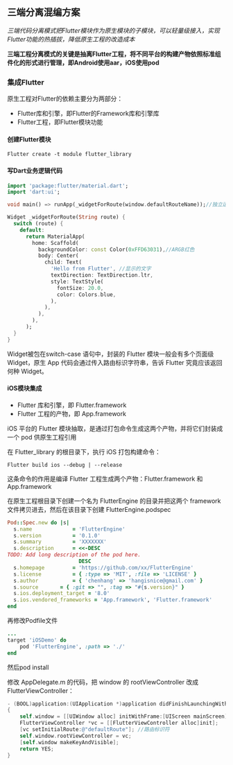 ## 三端分离混编方案 

*三端代码分离模式把Flutter模块作为原生模块的子模块，可以轻量级接入，实现Flutter功能的热插拔，降低原生工程的改造成本*

**三端工程分离模式的关键是抽离Flutter工程，将不同平台的构建产物依照标准组件化的形式进行管理，即Android使用aar，iOS使用pod**



### 集成Flutter

原生工程对Flutter的依赖主要分为两部分：

* Flutter库和引擎，即Flutter的Framework库和引擎库
* Flutter工程，即Flutter模块功能



#### 创建Flutter模块

```shell
Flutter create -t module flutter_library
```



#### 写Dart业务逻辑代码

```dart
import 'package:flutter/material.dart';
import 'dart:ui';

void main() => runApp(_widgetForRoute(window.defaultRouteName));//独立运行传入默认路由

Widget _widgetForRoute(String route) {
  switch (route) {
    default:
      return MaterialApp(
        home: Scaffold(
          backgroundColor: const Color(0xFFD63031),//ARGB红色
          body: Center(
            child: Text(
              'Hello from Flutter', //显示的文字
              textDirection: TextDirection.ltr,
              style: TextStyle(
                fontSize: 20.0,
                color: Colors.blue,
              ),
            ),
          ),
        ),
      );
  }
}
```

Widget被包在switch-case 语句中，封装的 Flutter 模块一般会有多个页面级 Widget，原生 App 代码会通过传入路由标识字符串，告诉 Flutter 究竟应该返回何种 Widget。



#### iOS模块集成

* Flutter 库和引擎，即 Flutter.framework
* Flutter 工程的产物，即 App.framework

iOS 平台的 Flutter 模块抽取，是通过打包命令生成这两个产物，并将它们封装成一个 pod 供原生工程引用

在 Flutter_library 的根目录下，执行 iOS 打包构建命令：

```
Flutter build ios --debug | --release
```

这条命令的作用是编译 Flutter 工程生成两个产物：Flutter.framework 和 App.framework

在原生工程根目录下创建一个名为 FlutterEngine 的目录并把这两个 framework 文件拷贝进去，然后在该目录下创建 FlutterEngine.podspec

```ruby
Pod::Spec.new do |s|
  s.name             = 'FlutterEngine'
  s.version          = '0.1.0'
  s.summary          = 'XXXXXXX'
  s.description      = <<-DESC
TODO: Add long description of the pod here.
                       DESC
  s.homepage         = 'https://github.com/xx/FlutterEngine'
  s.license          = { :type => 'MIT', :file => 'LICENSE' }
  s.author           = { 'chenhang' => 'hangisnice@gmail.com' }
  s.source       = { :git => "", :tag => "#{s.version}" }
  s.ios.deployment_target = '8.0'
  s.ios.vendored_frameworks = 'App.framework', 'Flutter.framework'
end
```

再修改Podfile文件

```ruby
...
target 'iOSDemo' do
    pod 'FlutterEngine', :path => './'
end
```

然后pod install

修改 AppDelegate.m 的代码，把 window 的 rootViewController 改成 FlutterViewController：

```objective-c
- (BOOL)application:(UIApplication *)application didFinishLaunchingWithOptions:(NSDictionary *)launchOptions
{
    self.window = [[UIWindow alloc] initWithFrame:[UIScreen mainScreen].bounds];
    FlutterViewController *vc = [[FlutterViewController alloc]init];
    [vc setInitialRoute:@"defaultRoute"]; //路由标识符
    self.window.rootViewController = vc;
    [self.window makeKeyAndVisible];
    return YES;
}
```

